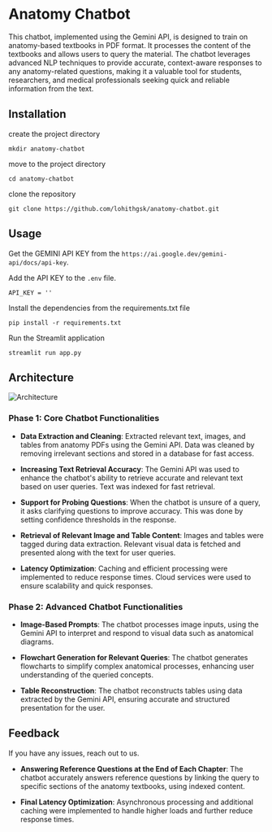# Anatomy Chatbot

This chatbot, implemented using the Gemini API, is designed to train on anatomy-based textbooks in PDF format. It processes the content of the textbooks and allows users to query the material. The chatbot leverages advanced NLP techniques to provide accurate, context-aware responses to any anatomy-related questions, making it a valuable tool for students, researchers, and medical professionals seeking quick and reliable information from the text.

## Installation

create the project directory
```shell
mkdir anatomy-chatbot
```

move to the project directory
```shell
cd anatomy-chatbot
```

clone the repository
```shell
git clone https://github.com/lohithgsk/anatomy-chatbot.git
```

## Usage

Get the GEMINI API KEY from the ```https://ai.google.dev/gemini-api/docs/api-key```.

Add the API KEY to the ```.env``` file.
```shell
API_KEY = ''
```

Install the dependencies from the requirements.txt file
```shell
pip install -r requirements.txt
````

Run the Streamlit application
```shell
streamlit run app.py
```

## Architecture
![Architecture](https://github.com/lohithgsk/anatomy-chatbot/blob/main/architecture.png)

### Phase 1: Core Chatbot Functionalities

  - **Data Extraction and Cleaning**:
      Extracted relevant text, images, and tables from anatomy PDFs using the Gemini API. Data was cleaned by removing irrelevant sections and stored in a database for fast access.

  - **Increasing Text Retrieval Accuracy**:
      The Gemini API was used to enhance the chatbot's ability to retrieve accurate and relevant text based on user queries. Text was indexed for fast retrieval.

  - **Support for Probing Questions**:
      When the chatbot is unsure of a query, it asks clarifying questions to improve accuracy. This was done by setting confidence thresholds in the response.

  - **Retrieval of Relevant Image and Table Content**:
      Images and tables were tagged during data extraction. Relevant visual data is fetched and presented along with the text for user queries.

  - **Latency Optimization**:
      Caching and efficient processing were implemented to reduce response times. Cloud services were used to ensure scalability and quick responses.

### Phase 2: Advanced Chatbot Functionalities

  - **Image-Based Prompts**:
      The chatbot processes image inputs, using the Gemini API to interpret and respond to visual data such as anatomical diagrams.

  - **Flowchart Generation for Relevant Queries**:
      The chatbot generates flowcharts to simplify complex anatomical processes, enhancing user understanding of the queried concepts.

  - **Table Reconstruction**:
      The chatbot reconstructs tables using data extracted by the Gemini API, ensuring accurate and structured presentation for the user.

## Feedback
If you have any issues, reach out to us.

  - **Answering Reference Questions at the End of Each Chapter**:
      The chatbot accurately answers reference questions by linking the query to specific sections of the anatomy textbooks, using indexed content.

  - **Final Latency Optimization**:
       Asynchronous processing and additional caching were implemented to handle higher loads and further reduce response times.
